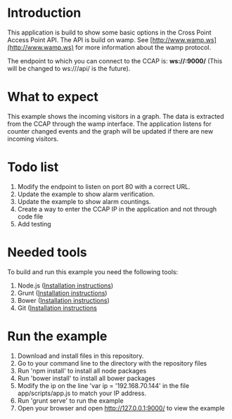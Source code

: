 # Introduction

This application is build to show some basic options in the Cross Point Access Point API. The API is build on wamp. See  [http://www.wamp.ws](http://www.wamp.ws) for more information about the wamp protocol. 

The endpoint to which you can connect to the CCAP is: **ws://<ccap-ip>:9000/**
(This will be changed to ws://<ccap-ip>/api/ is the future).

# What to expect

This example shows the incoming visitors in a graph. The data is extracted from the CCAP through the wamp interface. The application listens for counter changed events and the graph will be updated if there are new incoming visitors.

# Todo list

1. Modify the endpoint to listen on port 80 with a correct URL.
2. Update the example to show alarm verification.
3. Update the example to show alarm countings.
4. Create a way to enter the CCAP IP in the application and not through code file
5. Add testing

# Needed tools

To build and run this example you need the following tools:

1. Node.js ([Installation instructions](http://nodejs.org/))
2. Grunt ([Installation instructions](http://gruntjs.com/getting-started))
3. Bower ([Installation instructions](http://bower.io/))
4. Git ([Installation instructions](http://git-scm.com/)

# Run the example

1. Download and install files in this repository.
2. Go to your command line to the directory with the repository files
3. Run 'npm install' to install all node packages
4. Run 'bower install' to install all bower packages
5. Modify the ip on the line 'var ip = '192.168.70.144' in the file app/scripts/app.js to match your IP address.
5. Run 'grunt serve' to run the example
6. Open your browser and open http://127.0.0.1:9000/ to view the example
